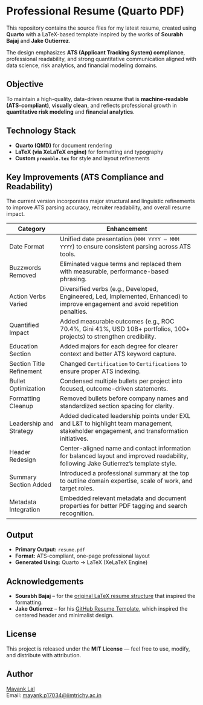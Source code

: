 # Professional Resume (Quarto PDF)

This repository contains the source files for my latest resume, created using **Quarto** with a LaTeX-based template inspired by the works of **Sourabh Bajaj** and **Jake Gutierrez**.

The design emphasizes **ATS (Applicant Tracking System) compliance**, professional readability, and strong quantitative communication aligned with data science, risk analytics, and financial modeling domains.


## Objective

To maintain a high-quality, data-driven resume that is **machine-readable (ATS-compliant)**, **visually clean**, and reflects professional growth in **quantitative risk modeling** and **financial analytics**.


## Technology Stack

- **Quarto (QMD)** for document rendering  
- **LaTeX (via XeLaTeX engine)** for formatting and typography  
- **Custom `preamble.tex`** for style and layout refinements 


## Key Improvements (ATS Compliance and Readability)

The current version incorporates major structural and linguistic refinements to improve ATS parsing accuracy, recruiter readability, and overall resume impact.

| Category | Enhancement |
|-----------|--------------|
| Date Format | Unified date presentation (`MMM YYYY – MMM YYYY`) to ensure consistent parsing across ATS tools. |
| Buzzwords Removed | Eliminated vague terms and replaced them with measurable, performance-based phrasing. |
| Action Verbs Varied | Diversified verbs (e.g., Developed, Engineered, Led, Implemented, Enhanced) to improve engagement and avoid repetition penalties. |
| Quantified Impact | Added measurable outcomes (e.g., ROC 70.4%, Gini 41%, USD 10B+ portfolios, 100+ projects) to strengthen credibility. |
| Education Section | Added majors for each degree for clearer context and better ATS keyword capture. |
| Section Title Refinement | Changed `Certification` to `Certifications` to ensure proper ATS indexing. |
| Bullet Optimization | Condensed multiple bullets per project into focused, outcome-driven statements. |
| Formatting Cleanup | Removed bullets before company names and standardized section spacing for clarity. |
| Leadership and Strategy | Added dedicated leadership points under EXL and L&T to highlight team management, stakeholder engagement, and transformation initiatives. |
| Header Redesign | Center-aligned name and contact information for balanced layout and improved readability, following Jake Gutierrez’s template style. |
| Summary Section Added | Introduced a professional summary at the top to outline domain expertise, scale of work, and target roles. |
| Metadata Integration | Embedded relevant metadata and document properties for better PDF tagging and search recognition. |

## Output

- **Primary Output:** `resume.pdf`  
- **Format:** ATS-compliant, one-page professional layout  
- **Generated Using:** Quarto → LaTeX (XeLaTeX Engine)

## Acknowledgements

- **Sourabh Bajaj** – for the [original LaTeX resume structure](https://github.com/sb2nov/resume) that inspired the formatting.  
- **Jake Gutierrez** – for his [GitHub Resume Template](https://github.com/jakegut/resume), which inspired the centered header and minimalist design.


## License

This project is released under the **MIT License** — feel free to use, modify, and distribute with attribution.


## Author

[Mayank Lal](https://linkedin.com/in/mayanklal07)  
Email: mayank.p17034@iimtrichy.ac.in
